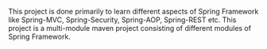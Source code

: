 This project is done primarily to learn different aspects of Spring Framework like Spring-MVC, Spring-Security, Spring-AOP, Spring-REST etc. This project is a multi-module maven project consisting of different modules of Spring Framework.
